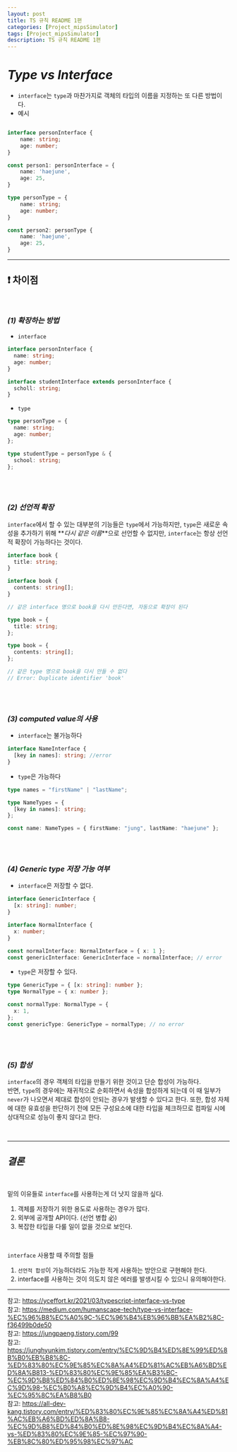 ```yaml
---
layout: post
title: TS 규칙 README 1편
categories: [Project_mipsSimulator]
tags: [Project_mipsSimulator]
description: TS 규칙 README 1편
---
```


# **_Type vs Interface_**

- `interface`는 `type`과 마찬가지로 객체의 타입의 이름을 지정하는 또 다른 방법이다.
- 예시

```typescript

interface personInterface {
    name: string;
    age: number;
}

const person1: personInterface = {
    name: 'haejune',
    age: 25,
}

type personType = {
    name: string;
    age: number;
}

const person2: personType {
    name: 'haejune',
    age: 25,
}
```

<hr>

## ❗️ 차이점

<br>

### **_(1) 확장하는 방법_**

- `interface`

```typescript
interface personInterface {
  name: string;
  age: number;
}

interface studentInterface extends personInterface {
  scholl: string;
}
```

- `type`

```typescript
type personType = {
  name: string;
  age: number;
};

type studentType = personType & {
  school: string;
};
```

<br><br>

### **_(2) 선언적 확장_**

`interface`에서 할 수 있는 대부분의 기능들은 `type`에서 가능하지만, `type`은 새로운 속성을 추가하기 위해 **_다시 같은 이름_**으로 선언할 수 없지만, `interface`는 항상 선언적 확장이 가능하다는 것이다.

```typescript
interface book {
  title: string;
}

interface book {
  contents: string[];
}

// 같은 interface 명으로 book을 다시 만든다면, 자동으로 확장이 된다

type book = {
  title: string;
};

type book = {
  contents: string[];
};

// 같은 type 명으로 book을 다시 만들 수 없다
// Error: Duplicate identifier 'book'
```

<br><br>

### **_(3) computed value의 사용_**

- `interface`는 불가능하다

```typescript
interface NameInterface {
  [key in names]: string; //error
}
```

- `type`은 가능하다

```typescript
type names = "firstName" | "lastName";

type NameTypes = {
  [key in names]: string;
};

const name: NameTypes = { firstName: "jung", lastName: "haejune" };
```

<br><br>

### **_(4) Generic type 저장 가능 여부_**

- `interface`은 저장할 수 없다.

```typescript
interface GenericInterface {
  [x: string]: number;
}

interface NormalInterface {
  x: number;
}

const normalInterface: NormalInterface = { x: 1 };
const genericInterface: GenericInterface = normalInterface; // error
```

- `type`은 저장할 수 있다.

```typescript
type GenericType = { [x: string]: number };
type NormalType = { x: number };

const normalType: NormalType = {
  x: 1,
};
const genericType: GenericType = normalType; // no error
```

<br><br>

### **_(5) 합성_**

`interface`의 경우 객체의 타입을 만들기 위한 것이고 단순 합성이 가능하다.  
반면, `type`의 경우에는 재귀적으로 순회하면서 속성을 합성하게 되는데 이 때 일부가 `never`가 나오면서 제대로 합성이 안되는 경우가 발생할 수 있다고 한다. 또한, 합성 자체에 대한 유효성을 판단하기 전에 모든 구성요소에 대한 타입을 체크하므로 컴파일 시에 상대적으로 성능이 좋지 않다고 한다.

<br><hr>

## **_결론_**

<br>

밑의 이유들로 `interface`를 사용하는게 더 낫지 않을까 싶다.

1. 객체를 저장하기 위한 용도로 사용하는 경우가 많다.
2. 외부에 공개할 API이다. (선언 병합 必)
3. 복잡한 타입을 다룰 일이 없을 것으로 보인다.

<br>

`interface` 사용할 때 주의할 점들

1. `선언적 합성`이 가능하더라도 가능한 적게 사용하는 방안으로 구현해야 한다.
2. interface를 사용하는 것이 의도치 않은 에러를 발생시킬 수 있으니 유의해야한다.

<hr>

참고: https://yceffort.kr/2021/03/typescript-interface-vs-type  
참고: https://medium.com/humanscape-tech/type-vs-interface-%EC%96%B8%EC%A0%9C-%EC%96%B4%EB%96%BB%EA%B2%8C-f36499b0de50  
참고: https://jungpaeng.tistory.com/99  
참고: https://junghyunkim.tistory.com/entry/%EC%9D%B4%ED%8E%99%ED%8B%B0%EB%B8%8C-%ED%83%80%EC%9E%85%EC%8A%A4%ED%81%AC%EB%A6%BD%ED%8A%B813-%ED%83%80%EC%9E%85%EA%B3%BC-%EC%9D%B8%ED%84%B0%ED%8E%98%EC%9D%B4%EC%8A%A4%EC%9D%98-%EC%B0%A8%EC%9D%B4%EC%A0%90-%EC%95%8C%EA%B8%B0  
참고: https://all-dev-kang.tistory.com/entry/%ED%83%80%EC%9E%85%EC%8A%A4%ED%81%AC%EB%A6%BD%ED%8A%B8-%EC%9D%B8%ED%84%B0%ED%8E%98%EC%9D%B4%EC%8A%A4-vs-%ED%83%80%EC%9E%85-%EC%97%90-%EB%8C%80%ED%95%98%EC%97%AC
